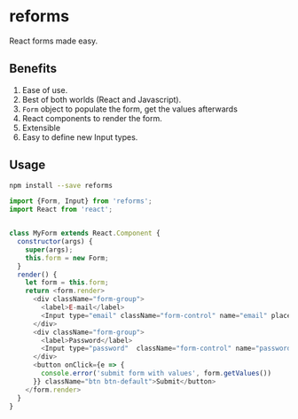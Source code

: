 # reforms

React forms made easy.

## Benefits

1. Ease of use.
2. Best of both worlds (React and Javascript).
  1. `Form` object to populate the form, get the values afterwards
  2. React components to render the form.
3. Extensible
  1. Easy to define new Input types.

## Usage

```bash
npm install --save reforms
```

```js
import {Form, Input} from 'reforms';
import React from 'react';


class MyForm extends React.Component {
  constructor(args) {
    super(args);
    this.form = new Form;
  }
  render() {
    let form = this.form;
    return <form.render>
      <div className="form-group">
        <label>E-mail</label>
        <Input type="email" className="form-control" name="email" placeholder="E-mail address" />
      </div>
      <div className="form-group">
        <label>Password</label>
        <Input type="password"  className="form-control" name="password" placeholder="Password" />
      </div>
      <button onClick={e => {
        console.error('submit form with values', form.getValues()) 
      }} className="btn btn-default">Submit</button>
    </form.render>
  }
}
```


